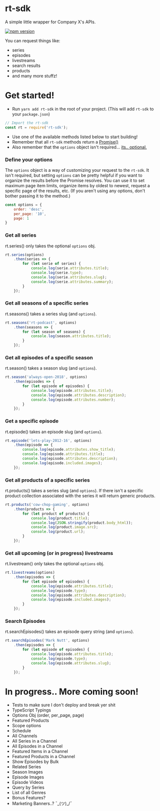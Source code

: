 # rt-sdk
A simple little wrapper for Company X's APIs.

[![npm version](https://badge.fury.io/js/rt-sdk.svg)](https://badge.fury.io/js/rt-sdk)

You can request things like:
- series
- episodes
- livestreams
- search results
- products
- and many more stuffz!

# Get started!
- Run `yarn add rt-sdk` in the root of your project. (This will add `rt-sdk` to your `package.json`)
```js
// Import the rt-sdk
const rt = require('rt-sdk');
```
- Use one of the available methods listed below to start building!
- Remember that all `rt-sdk` methods return a [Promise()](https://developers.google.com/web/fundamentals/primers/promises)
- Also remember that the `options` object isn't required... [its.. optional.](https://www.youtube.com/watch?v=Y_UmTeepGLw)

### Define your options
The `options` object is a way of customizing your request to the `rt-sdk`. It isn't required, but setting `options` can be pretty helpful if you want to organize the results before the Promise resolves. You can use it to set maximum page item limits, organize items by oldest to newest, request a specific page of the results, etc. (If you aren't using any options, don't bother passing it to the method.) 
```js
const options = {
    order: 'desc',
    per_page: '10',
    page: 1
}
```

### Get all series
rt.series() only takes the optional `options` obj.
```js
rt.series(options)
    .then(series => {        
        for (let serie of series) {
            console.log(serie.attributes.title); 
            console.log(serie.type); 
            console.log(serie.attributes.slug);
            console.log(serie.attributes.summary);
        }
    });
```

### Get all seasons of a specific series
rt.seasons() takes a series slug (and `options`).
```js
rt.seasons('rt-podcast', options)
    .then(seasons => {
        for (let season of seasons) {
            console.log(season.attributes.title);
        }
    });
```

### Get all episodes of a specific season
rt.season() takes a season slug (and `options`).
```js
rt.season('always-open-2018', options)
    .then(episodes => {
        for (let episode of episodes) {
            console.log(episode.attributes.title);
            console.log(episode.attributes.description);
            console.log(episode.attributes.number);
        }
    });
```

### Get a specific episode
rt.episode() takes an episode slug (and `options`).
```js
rt.episode('lets-play-2012-16', options)
    .then(episode => {
        console.log(episode.attributes.show_title);
        console.log(episode.attributes.title); 
        console.log(episode.attributes.description);
        console.log(episode.included.images);
    });
```

### Get all products of a specific series
rt.products() takes a series slug (and `options`). If there isn't a specific product collection associated with the series it will return generic products.
```js
rt.products('cow-chop-gaming', options)
    .then(products => {
        for (let product of products) {
            console.log(product.title);
            console.log(JSON.stringify(product.body_html));
            console.log(product.image.src);
            console.log(product.url);
        }
    });
```

### Get all upcoming (or in progress) livestreams
rt.livestream() only takes the optional `options` obj.
```js
rt.livestreams(options)
    .then(episodes => {
        for (let episode of episodes) {
            console.log(episode.attributes.title); 
            console.log(episode.type); 
            console.log(episode.attributes.description);
            console.log(episode.included.images);
        }
    });
```

### Search Episodes
rt.searchEpisodes() takes an episode query string (and `options`).
```js
rt.searchEpisodes('Mark Nutt', options)
    .then(episodes => {
        for (let episode of episodes) {
            console.log(episode.attributes.title); 
            console.log(episode.type); 
            console.log(episode.attributes.slug);
        }
    });
```

# In progress.. More coming soon!
- Tests to make sure I don't deploy and break yer shit
- TypeScript Typings
- Options Obj (order, per_page, page)
- Featured Products
- Scope options
- Schedule
- All Channels
- All Series in a Channel
- All Episodes in a Channel
- Featured Items in a Channel
- Featured Products in a Channel
- Show Episodes by Bulk
- Related Series
- Season Images
- Episode Images
- Episode Videos
- Query by Series
- List of all Genres
- Bonus Features?
- Marketing Banners..? ¯\_(ツ)_/¯ 

